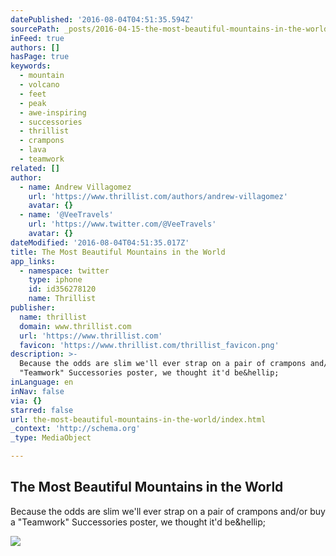 ```yaml
---
datePublished: '2016-08-04T04:51:35.594Z'
sourcePath: _posts/2016-04-15-the-most-beautiful-mountains-in-the-world.md
inFeed: true
authors: []
hasPage: true
keywords:
  - mountain
  - volcano
  - feet
  - peak
  - awe-inspiring
  - successories
  - thrillist
  - crampons
  - lava
  - teamwork
related: []
author:
  - name: Andrew Villagomez
    url: 'https://www.thrillist.com/authors/andrew-villagomez'
    avatar: {}
  - name: '@VeeTravels'
    url: 'https://www.twitter.com/@VeeTravels'
    avatar: {}
dateModified: '2016-08-04T04:51:35.017Z'
title: The Most Beautiful Mountains in the World
app_links:
  - namespace: twitter
    type: iphone
    id: id356278120
    name: Thrillist
publisher:
  name: thrillist
  domain: www.thrillist.com
  url: 'https://www.thrillist.com'
  favicon: 'https://www.thrillist.com/thrillist_favicon.png'
description: >-
  Because the odds are slim we'll ever strap on a pair of crampons and/or buy a
  "Teamwork" Successories poster, we thought it'd be&hellip;
inLanguage: en
inNav: false
via: {}
starred: false
url: the-most-beautiful-mountains-in-the-world/index.html
_context: 'http://schema.org'
_type: MediaObject

---
```

<article style=""><h1>The Most Beautiful Mountains in the World</h1><p>Because the odds are slim we'll ever strap on a pair of crampons and/or buy a "Teamwork" Successories poster, we thought it'd be&amp;hellip;</p><img src="https://s3-us-west-2.amazonaws.com/the-grid-img/p/1b496619db57b77afcb89aef920994ac6e50e5fe.jpg" /></article>